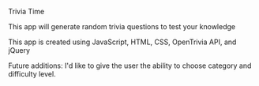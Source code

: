 Trivia Time
 
 This app will generate random trivia questions to test your knowledge
 
 
 This app is created using JavaScript, HTML, CSS, OpenTrivia API, and jQuery
 
 
 
 Future additions: I'd like to give the user the ability to choose category and difficulty level.
